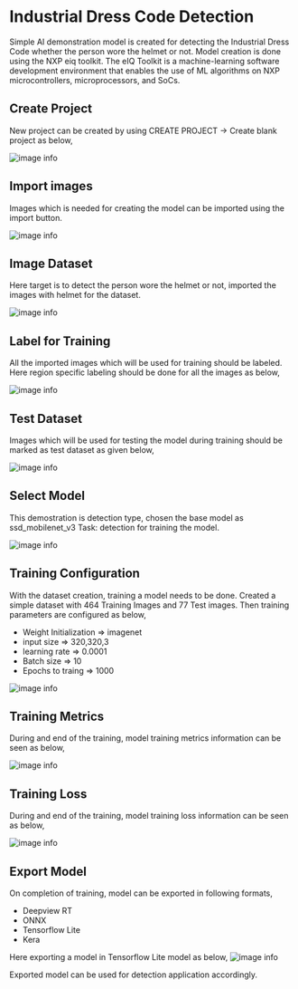 # Industrial Dress Code Detection
Simple AI demonstration model is created for detecting the Industrial Dress Code whether the person wore the helmet or not. Model creation is done using the NXP eiq toolkit. The eIQ Toolkit is a machine-learning software development environment that enables the use of ML algorithms on
NXP microcontrollers, microprocessors, and SoCs.

Create Project
--------------
New project can be created by using CREATE PROJECT -> Create blank project as below,

![image info](./imgs/create_project.png)

Import images
-------------
Images which is needed for creating the model can be imported using the import button.

![image info](./imgs/import_images.png)

Image Dataset
-------------
Here target is to detect the person wore the helmet or not, imported the images with helmet for the dataset.

![image info](./imgs/helmet_dataset.png)

Label for Training
------------------
All the imported images which will be used for training should be labeled. Here region specific labeling should be done for all the images as below,

![image info](./imgs/labeling_dataset.png)

Test Dataset
------------
Images which will be used for testing the model during training should be marked as test dataset as given below,

![image info](./imgs/test_dataset.png)

Select Model
------------
This demostration is detection type, chosen the base model as ssd_mobilenet_v3 Task: detection for training the model.

![image info](./imgs/ssd_mobilenet_detect_model.png)

Training Configuration
----------------------
With the dataset creation, training a model needs to be done. Created a simple dataset with 464 Training Images and 77 Test images. Then training parameters are configured as below,

* Weight Initialization => imagenet
* input size => 320,320,3
* learning rate => 0.0001
* Batch size => 10
* Epochs to traing => 1000

![image info](./imgs/training_config.png)

Training Metrics
----------------
During and end of the training, model training metrics information can be seen as below,

![image info](./imgs/training_metrics.png)

Training Loss
----------------
During and end of the training, model training loss information can be seen as below,

![image info](./imgs/training_loss.png)

Export Model
------------
On completion of training, model can be exported in following formats,

* Deepview RT
* ONNX
* Tensorflow Lite
* Kera

Here exporting a model in Tensorflow Lite model as below, 
![image info](./imgs/export_model.png)

Exported model can be used for detection application accordingly.
